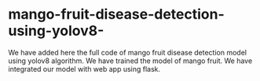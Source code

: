 # mango-fruit-disease-detection-using-yolov8-
We have added here the full code of mango fruit disease detection model using yolov8 algorithm. We have trained the model of mango fruit. We have integrated our model with web app using flask.
